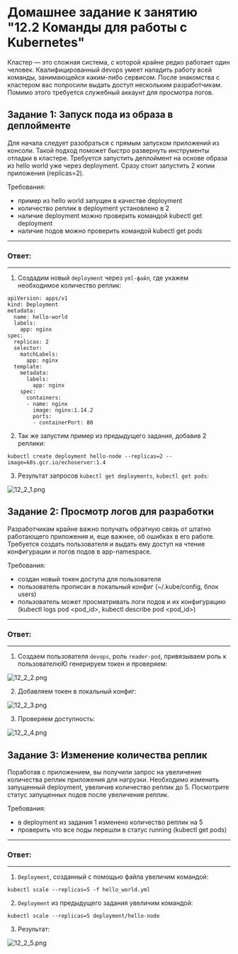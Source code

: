 # Домашнее задание к занятию "12.2 Команды для работы с Kubernetes"
Кластер — это сложная система, с которой крайне редко работает один человек. Квалифицированный devops умеет наладить работу всей команды, занимающейся каким-либо сервисом.
После знакомства с кластером вас попросили выдать доступ нескольким разработчикам. Помимо этого требуется служебный аккаунт для просмотра логов.



## Задание 1: Запуск пода из образа в деплойменте
Для начала следует разобраться с прямым запуском приложений из консоли. Такой подход поможет быстро развернуть инструменты отладки в кластере. Требуется запустить деплоймент на основе образа из hello world уже через deployment. Сразу стоит запустить 2 копии приложения (replicas=2). 

Требования:
 * пример из hello world запущен в качестве deployment
 * количество реплик в deployment установлено в 2
 * наличие deployment можно проверить командой kubectl get deployment
 * наличие подов можно проверить командой kubectl get pods

---
### Ответ:
---

1. Создадим новый `deployment` через `yml-файл`, где укажем необходимое количество реплик:

```
apiVersion: apps/v1
kind: Deployment
metadata:
  name: hello-world
  labels:
    app: nginx
spec:
  replicas: 2
  selector:
    matchLabels:
      app: nginx
  template:
    metadata:
      labels:
        app: nginx
    spec:
      containers:
      - name: nginx
        image: nginx:1.14.2
        ports:
        - containerPort: 80
```
2. Так же запустим пример из предыдущего задания, добавив 2 реплики:

```
kubectl create deployment hello-node --replicas=2 --image=k8s.gcr.io/echoserver:1.4
```

3. Результат запросов `kubectl get deployments`, `kubectl get pods`:

![12_2_1.png](https://github.com/psvitov/devops-netology/blob/main/Homework/devkub_homework_12_2/12_2_1.png)


## Задание 2: Просмотр логов для разработки
Разработчикам крайне важно получать обратную связь от штатно работающего приложения и, еще важнее, об ошибках в его работе. 
Требуется создать пользователя и выдать ему доступ на чтение конфигурации и логов подов в app-namespace.

Требования: 
 * создан новый токен доступа для пользователя
 * пользователь прописан в локальный конфиг (~/.kube/config, блок users)
 * пользователь может просматривать логи подов и их конфигурацию (kubectl logs pod <pod_id>, kubectl describe pod <pod_id>)

---
### Ответ:
---

1. Создаем пользователя `devops`, роль `reader-pod`, привязываем роль к пользователюЮ генерируем токен и проверяем:

![12_2_2.png](https://github.com/psvitov/devops-netology/blob/main/Homework/devkub_homework_12_2/12_2_2.png)

2. Добавляем токен в локальный конфиг:

![12_2_3.png](https://github.com/psvitov/devops-netology/blob/main/Homework/devkub_homework_12_2/12_2_3.png)

3. Проверяем доступность:

![12_2_4.png](https://github.com/psvitov/devops-netology/blob/main/Homework/devkub_homework_12_2/12_2_4.png)


## Задание 3: Изменение количества реплик 
Поработав с приложением, вы получили запрос на увеличение количества реплик приложения для нагрузки. Необходимо изменить запущенный deployment, увеличив количество реплик до 5. Посмотрите статус запущенных подов после увеличения реплик. 

Требования:
 * в deployment из задания 1 изменено количество реплик на 5
 * проверить что все поды перешли в статус running (kubectl get pods)

---
### Ответ:
---

1. `Deployment`, созданный с помощью файла увеличим командой:

```
kubectl scale --replicas=5 -f hello_world.yml
```

2. `Deployment` из предыдущего задания увеличим командой:

```
kubectl scale --replicas=5 deployment/hello-node
```

3. Результат:

![12_2_5.png](https://github.com/psvitov/devops-netology/blob/main/Homework/devkub_homework_12_2/12_2_5.png)

